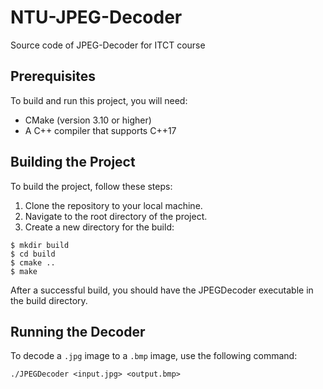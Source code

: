 # NTU-JPEG-Decoder
Source code of JPEG-Decoder for ITCT course

## Prerequisites

To build and run this project, you will need:

- CMake (version 3.10 or higher)
- A C++ compiler that supports C++17

## Building the Project

To build the project, follow these steps:
1. Clone the repository to your local machine.
2. Navigate to the root directory of the project.
3. Create a new directory for the build:

```
$ mkdir build
$ cd build
$ cmake ..
$ make
```

After a successful build, you should have the JPEGDecoder executable in the build directory.

## Running the Decoder

To decode a ```.jpg``` image to a ```.bmp``` image, use the following command:

```
./JPEGDecoder <input.jpg> <output.bmp>
```
